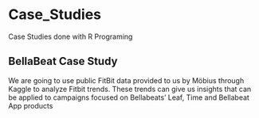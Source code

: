 # Case_Studies
Case Studies done with R Programing


## BellaBeat Case Study
We are going to use public FitBit data provided to us by Möbius through Kaggle
to analyze Fitbit trends. These trends can give us insights that can be applied to
campaigns focused on Bellabeats’ Leaf, Time and Bellabeat App products
